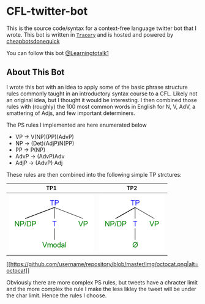 # CFL-twitter-bot
This is the source code/syntax for a context-free language twitter bot that I wrote. This bot is written in [`Tracery`](https://github.com/galaxykate/tracery) and is hosted and powered by [cheapbotsdonequick](https://cheapbotsdonequick.com/)

You can follow this bot [@Learningtotalk1](https://twitter.com/Learningtotalk1) 

## About This Bot
I wrote this bot with an idea to apply some of the basic phrase structure rules commonly taught in an introductory syntax course to a CFL. Likely not an original idea, but I thought it would be interesting. I then combined those rules with (roughly) the 100 most common words in English for N, V, AdV, a smattering of Adjs, and few important determiners.  


The PS rules I implemented are here enumerated below
 - VP -> V(NP)(PP)(AdvP)
 - NP -> (Det)(AdjP)N(PP)
 - PP -> P(NP)
 - AdvP -> (AdvP)Adv
 - AdjP -> (AdvP) Adj
 
 These rules are then combined into the following simple TP strctures:
 
 TP1             |  TP2
:-------------------------:|:-------------------------:
![](https://github.com/JakeC007/CFL-twitter-bot/blob/master/resources/img/TP1.png)  |  ![](https://github.com/JakeC007/CFL-twitter-bot/blob/master/resources/img/TP2.png)
 
 [[https://github.com/username/repository/blob/master/img/octocat.png|alt=octocat]]

Obviously there are more complex PS rules, but tweets have a chracter limit and the more complex the rule I make the less likley the tweet will be under the char limit. Hence the rules I choose. 
